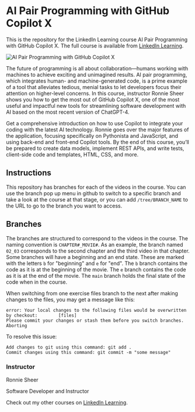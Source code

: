 # AI Pair Programming with GitHub Copilot X
This is the repository for the LinkedIn Learning course AI Pair Programming with GitHub Copilot X. The full course is available from [LinkedIn Learning][lil-course-url].

![AI Pair Programming with GitHub Copilot X][lil-thumbnail-url] 

The future of programming is all about collaboration—humans working with machines to achieve exciting and unimagined results. AI pair programming, which integrates human- and machine-generated code, is a prime example of a tool that alleviates tedious, menial tasks to let developers focus their attention on higher-level concerns. In this course, instructor Ronnie Sheer shows you how to get the most out of GitHub Copilot X, one of the most useful and impactful new tools for streamlining software development with AI based on the most recent version of ChatGPT-4.

Get a comprehensive introduction on how to use Copilot to integrate your coding with the latest AI technology. Ronnie goes over the major features of the application, focusing specifically on Pythonista and JavaScript, and using back-end and front-end Copilot tools. By the end of this course, you’ll be prepared to create data models, implement REST APIs, and write tests, client-side code and templates, HTML, CSS, and more.



## Instructions
This repository has branches for each of the videos in the course. You can use the branch pop up menu in github to switch to a specific branch and take a look at the course at that stage, or you can add `/tree/BRANCH_NAME` to the URL to go to the branch you want to access.

## Branches
The branches are structured to correspond to the videos in the course. The naming convention is `CHAPTER#_MOVIE#`. As an example, the branch named `02_03` corresponds to the second chapter and the third video in that chapter. 
Some branches will have a beginning and an end state. These are marked with the letters `b` for "beginning" and `e` for "end". The `b` branch contains the code as it is at the beginning of the movie. The `e` branch contains the code as it is at the end of the movie. The `main` branch holds the final state of the code when in the course.

When switching from one exercise files branch to the next after making changes to the files, you may get a message like this:

    error: Your local changes to the following files would be overwritten by checkout:        [files]
    Please commit your changes or stash them before you switch branches.
    Aborting

To resolve this issue:
	
    Add changes to git using this command: git add .
	Commit changes using this command: git commit -m "some message"


### Instructor

Ronnie Sheer 
                            
Software Developer and Instructor

                            

Check out my other courses on [LinkedIn Learning](https://www.linkedin.com/learning/instructors/ronnie-sheer).

[lil-course-url]: https://www.linkedin.com/learning/ai-pair-programming-with-github-copilot-x?dApp=59033956&leis=LAA
[lil-thumbnail-url]: https://media.licdn.com/dms/image/D560DAQHgxMMFquPt-w/learning-public-crop_675_1200/0/1694803117114?e=2147483647&v=beta&t=vVrlsgRrPs9mQ-qQ0bNC-iJ6rJWLnJsRoYcGVNJLRn4
